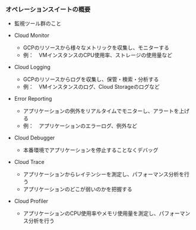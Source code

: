 ### オペレーションスイートの概要
- 監視ツール群のこと

- Cloud Monitor
  - GCPのリソースから様々なメトリックを収集し、モニターする
  - 例：　VMインスタンスのCPU使用率、ストレージの使用量など
- Cloud Logging
  - GCPのリソースからログを収集し、保管・検索・分析する
  - 例：　VMインスタンスのログ、Cloud Storageのログなど
- Error Reporting
  - アプリケーションの例外をリアルタイムでモニターし、アラートを上げる
  - 例：　アプリケーションのエラーログ、例外など
- Cloud Debugger
  - 本番環境でアプリケーションを停止することなくデバッグ
- Cloud Trace
  - アプリケーションからレイテンシーを測定し、パフォーマンス分析を行う
  - アプリケーションのどこが弱いのかを把握する
- Cloud Profiler
  - アプリケーションのCPU使用率やメモリ使用量を測定し、パフォーマンス分析を行う

